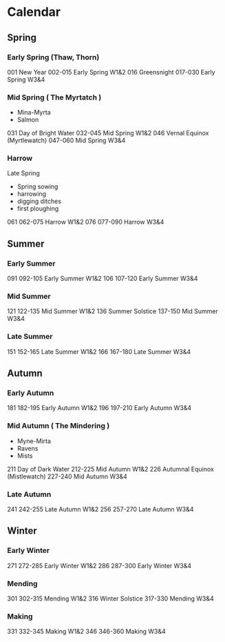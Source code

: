 # Calendar

## Spring

### Early Spring (Thaw, Thorn)

001 New Year
002-015 Early Spring W1&2
016 Greensnight
017-030 Early Spring W3&4

### Mid Spring ( The Myrtatch )

- Mina-Myrta 
- Salmon

031 Day of Bright Water
032-045 Mid Spring W1&2
046 Vernal Equinox (Myrtlewatch)
047-060 Mid Spring W3&4

### Harrow

Late Spring
- Spring sowing
- harrowing
- digging ditches
- first ploughing

061
062-075 Harrow W1&2
076
077-090 Harrow W3&4

## Summer

### Early Summer

091
092-105 Early Summer W1&2
106
107-120 Early Summer W3&4

### Mid Summer

121
122-135 Mid Summer W1&2
136 Summer Solstice
137-150 Mid Summer W3&4

### Late Summer

151
152-165 Late Summer W1&2
166
167-180 Late Summer W3&4

## Autumn

### Early Autumn

181
182-195 Early Autumn W1&2
196
197-210 Early Autumn W3&4

### Mid Autumn ( The Mindering )

- Myne-Mirta
- Ravens
- Mists

211 Day of Dark Water
212-225 Mid Autumn W1&2
226 Autumnal Equinox (Mistlewatch)
227-240 Mid Autumn W3&4

### Late Autumn

241
242-255 Late Autumn W1&2
256
257-270 Late Autumn W3&4

## Winter

### Early Winter

271
272-285 Early Winter W1&2
286
287-300 Early Winter W3&4

### Mending

301
302-315 Mending W1&2
316 Winter Solstice
317-330 Mending W3&4

### Making

331
332-345 Making W1&2
346
346-360 Making W3&4

